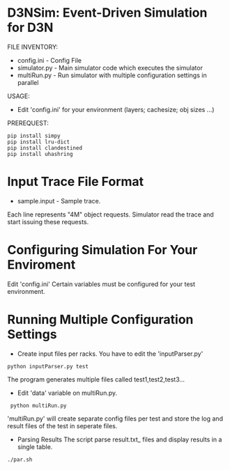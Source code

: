 # D3NSim: Event-Driven Simulation for D3N
FILE INVENTORY:
  * config.ini - Config File
  * simulator.py - Main simulator code which executes the simulator
  * multiRun.py - Run simulator with multiple configuration settings in parallel

USAGE:
  * Edit 'config.ini' for your environment (layers; cachesize; obj sizes ...)
  
  
PREREQUEST:
```
pip install simpy
pip install lru-dict
pip install clandestined
pip install uhashring
```

# Input Trace File Format
 * sample.input - Sample trace.
 
 Each line represents "4M" object requests. Simulator read the trace and start issuing these requests.
 
# Configuring Simulation For Your Enviroment 
  Edit 'config.ini' Certain variables must be configured for your test environment.
 
 
# Running Multiple Configuration Settings
 * Create input files per racks. You have to edit the 'inputParser.py'
 ```
 python inputParser.py test
 
 ```
 The program generates multiple files called test1,test2,test3...
 
 * Edit 'data' variable on multiRun.py. 
 
 ``` python multiRun.py```
 
 'multiRun.py' will create separate config files per test and store the log and result files of the test in seperate files.
 
 * Parsing Results
 The script parse result.txt_ files and display results in a single table.
 ```
 ./par.sh
 ```
 
